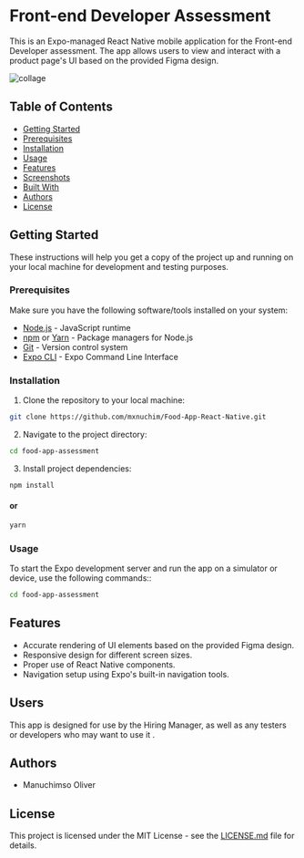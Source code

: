 # Front-end Developer Assessment

This is an Expo-managed React Native mobile application for the Front-end Developer assessment. The app allows users to view and interact with a product page's UI based on the provided Figma design.

![collage](https://github.com/mxnuchim/Food-App-React-Native/assets/55309494/45df8093-8d7a-4055-992e-2a575c9986ef)


## Table of Contents

- [Getting Started](#getting-started)
- [Prerequisites](#prerequisites)
- [Installation](#installation)
- [Usage](#usage)
- [Features](#features)
- [Screenshots](#screenshots)
- [Built With](#built-with)
- [Authors](#authors)
- [License](#license)

## Getting Started

These instructions will help you get a copy of the project up and running on your local machine for development and testing purposes.

### Prerequisites

Make sure you have the following software/tools installed on your system:

- [Node.js](https://nodejs.org/) - JavaScript runtime
- [npm](https://www.npmjs.com/) or [Yarn](https://yarnpkg.com/) - Package managers for Node.js
- [Git](https://git-scm.com/) - Version control system
- [Expo CLI](https://docs.expo.dev/get-started/installation/) - Expo Command Line Interface

### Installation

1. Clone the repository to your local machine:

```bash
git clone https://github.com/mxnuchim/Food-App-React-Native.git
```

2. Navigate to the project directory:

```bash
cd food-app-assessment
```

3. Install project dependencies:

```bash
npm install
```

#### or

```bash
yarn
```

### Usage

To start the Expo development server and run the app on a simulator or device, use the following commands::

```bash
cd food-app-assessment
```

## Features

- Accurate rendering of UI elements based on the provided Figma design.
- Responsive design for different screen sizes.
- Proper use of React Native components.
- Navigation setup using Expo's built-in navigation tools.

## Users

This app is designed for use by the Hiring Manager, as well as any testers or developers who may want to use it .

## Authors

- Manuchimso Oliver

## License

This project is licensed under the MIT License - see the [LICENSE.md](LICENSE.md) file for details.
